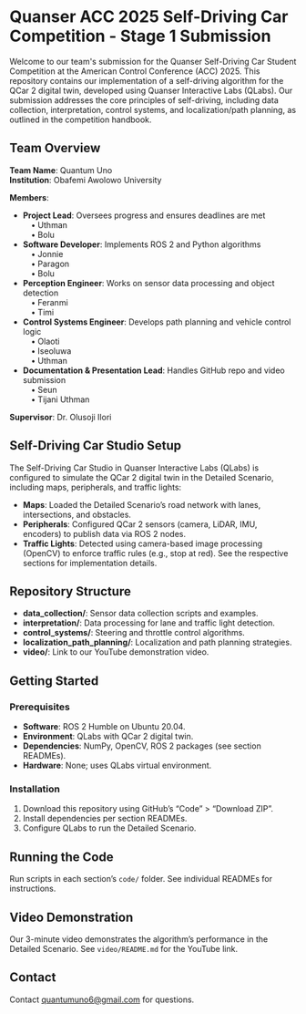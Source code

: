 # Quanser ACC 2025 Self-Driving Car Competition - Stage 1 Submission

  Welcome to our team's submission for the Quanser Self-Driving Car Student Competition at the American Control Conference (ACC) 2025. This repository contains our implementation of a self-driving algorithm for the QCar 2 digital twin, developed using Quanser Interactive Labs (QLabs). Our submission addresses the core principles of self-driving, including data collection, interpretation, control systems, and localization/path planning, as outlined in the competition handbook.

## Team Overview

**Team Name**: Quantum Uno  
**Institution**: Obafemi Awolowo University  

**Members**:  
- **Project Lead**: Oversees progress and ensures deadlines are met  
  &emsp;• Uthman  
  &emsp;• Bolu  
- **Software Developer**: Implements ROS 2 and Python algorithms  
  &emsp;• Jonnie  
  &emsp;• Paragon  
  &emsp;• Bolu  
- **Perception Engineer**: Works on sensor data processing and object detection  
  &emsp;• Feranmi  
  &emsp;• Timi  
- **Control Systems Engineer**: Develops path planning and vehicle control logic  
  &emsp;• Olaoti  
  &emsp;• Iseoluwa  
  &emsp;• Uthman  
- **Documentation & Presentation Lead**: Handles GitHub repo and video submission  
  &emsp;• Seun  
  &emsp;• Tijani Uthman  

**Supervisor**: Dr. Olusoji Ilori


  ## Self-Driving Car Studio Setup
  The Self-Driving Car Studio in Quanser Interactive Labs (QLabs) is configured to simulate the QCar 2 digital twin in the Detailed Scenario, including maps, peripherals, and traffic lights:
  - **Maps**: Loaded the Detailed Scenario’s road network with lanes, intersections, and obstacles.
  - **Peripherals**: Configured QCar 2 sensors (camera, LiDAR, IMU, encoders) to publish data via ROS 2 nodes.
  - **Traffic Lights**: Detected using camera-based image processing (OpenCV) to enforce traffic rules (e.g., stop at red).
  See the respective sections for implementation details.

  ## Repository Structure
  - **data_collection/**: Sensor data collection scripts and examples.
  - **interpretation/**: Data processing for lane and traffic light detection.
  - **control_systems/**: Steering and throttle control algorithms.
  - **localization_path_planning/**: Localization and path planning strategies.
  - **video/**: Link to our YouTube demonstration video.

  ## Getting Started
  ### Prerequisites
  - **Software**: ROS 2 Humble on Ubuntu 20.04.
  - **Environment**: QLabs with QCar 2 digital twin.
  - **Dependencies**: NumPy, OpenCV, ROS 2 packages (see section READMEs).
  - **Hardware**: None; uses QLabs virtual environment.

  ### Installation
  1. Download this repository using GitHub’s “Code” > “Download ZIP”.
  2. Install dependencies per section READMEs.
  3. Configure QLabs to run the Detailed Scenario.

  ## Running the Code
  Run scripts in each section’s `code/` folder. See individual READMEs for instructions.

  ## Video Demonstration
  Our 3-minute video demonstrates the algorithm’s performance in the Detailed Scenario. See `video/README.md` for the YouTube link.

  ## Contact
  Contact quantumuno6@gmail.com for questions.
